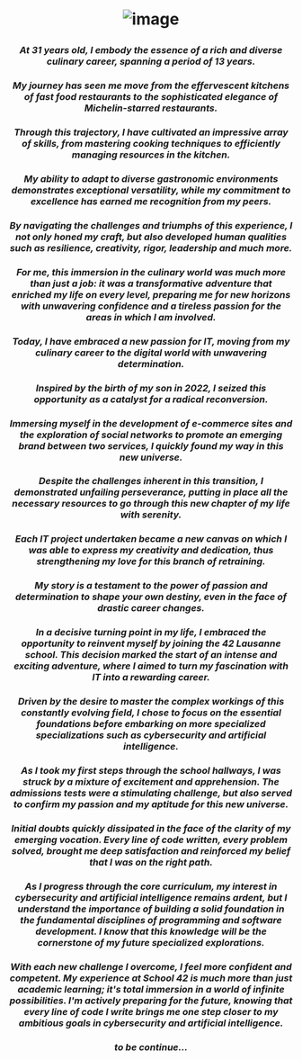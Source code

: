 # <p align="center"> ![image](https://github.com/ChrstphrChevalier/ChrstphrChevalier/assets/146819291/076f0bc4-88ca-4e20-8221-e82bc3f7f594) </p>

### <p align="center"> *At 31 years old, I embody the essence of a rich and diverse culinary career, spanning a period of 13 years.* </p>

### <p align="center"> *My journey has seen me move from the effervescent kitchens of fast food restaurants to the sophisticated elegance of Michelin-starred restaurants.* </p>

### <p align="center"> *Through this trajectory, I have cultivated an impressive array of skills, from mastering cooking techniques to efficiently managing resources in the kitchen.* </p>

### <p align="center"> *My ability to adapt to diverse gastronomic environments demonstrates exceptional versatility, while my commitment to excellence has earned me recognition from my peers.* </p>

### <p align="center"> *By navigating the challenges and triumphs of this experience, I not only honed my craft, but also developed human qualities such as resilience, creativity, rigor, leadership and much more.* </p>

### <p align="center"> *For me, this immersion in the culinary world was much more than just a job: it was a transformative adventure that enriched my life on every level, preparing me for new horizons with unwavering confidence and a tireless passion for the areas in which I am involved.* </p>

### <p align="center"> *Today, I have embraced a new passion for IT, moving from my culinary career to the digital world with unwavering determination.* </p>

### <p align="center"> *Inspired by the birth of my son in 2022, I seized this opportunity as a catalyst for a radical reconversion.* </p>

### <p align="center"> *Immersing myself in the development of e-commerce sites and the exploration of social networks to promote an emerging brand between two services, I quickly found my way in this new universe.* </p>

### <p align="center"> *Despite the challenges inherent in this transition, I demonstrated unfailing perseverance, putting in place all the necessary resources to go through this new chapter of my life with serenity.* </p>

### <p align="center"> *Each IT project undertaken became a new canvas on which I was able to express my creativity and dedication, thus strengthening my love for this branch of retraining.* </p>

### <p align="center"> *My story is a testament to the power of passion and determination to shape your own destiny, even in the face of drastic career changes.* </p>

### <p align="center"> *In a decisive turning point in my life, I embraced the opportunity to reinvent myself by joining the 42 Lausanne school. This decision marked the start of an intense and exciting adventure, where I aimed to turn my fascination with IT into a rewarding career.* </p>

### <p align="center"> *Driven by the desire to master the complex workings of this constantly evolving field, I chose to focus on the essential foundations before embarking on more specialized specializations such as cybersecurity and artificial intelligence.* </p>

### <p align="center"> *As I took my first steps through the school hallways, I was struck by a mixture of excitement and apprehension. The admissions tests were a stimulating challenge, but also served to confirm my passion and my aptitude for this new universe.* </p> 

### <p align="center"> *Initial doubts quickly dissipated in the face of the clarity of my emerging vocation. Every line of code written, every problem solved, brought me deep satisfaction and reinforced my belief that I was on the right path.* </p>

### <p align="center"> *As I progress through the core curriculum, my interest in cybersecurity and artificial intelligence remains ardent, but I understand the importance of building a solid foundation in the fundamental disciplines of programming and software development. I know that this knowledge will be the cornerstone of my future specialized explorations.* </p>

### <p align="center"> *With each new challenge I overcome, I feel more confident and competent. My experience at School 42 is much more than just academic learning; it's total immersion in a world of infinite possibilities. I'm actively preparing for the future, knowing that every line of code I write brings me one step closer to my ambitious goals in cybersecurity and artificial intelligence.* </p>

### <p align="center"> *to be continue...* </p>
